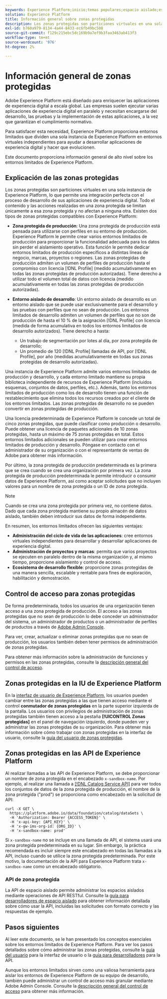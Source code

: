 ```yaml
---
keywords: Experience Platform;inicio;temas populares;espacio aislado;espacio aislado;prueba;Pruebas
solution: Experience Platform
title: Información general sobre zonas protegidas
description: Los zonas protegidas son particiones virtuales en una sola instancia de Experience Platform, lo que permite una integración perfecta con el proceso de desarrollo de sus aplicaciones de experiencia digital.
exl-id: b760a979-8134-4a44-8433-ec6fb49bc508
source-git-commit: f129c215ebc5dc169b9a7ef9b3faa3463ab413f3
workflow-type: tm+mt
source-wordcount: '976'
ht-degree: 2%

---
```


# Información general de zonas protegidas

Adobe Experience Platform está diseñado para enriquecer las aplicaciones de experiencia digital a escala global. Las empresas suelen ejecutar varias aplicaciones de experiencia digital en paralelo y necesitan encargarse del desarrollo, las pruebas y la implementación de estas aplicaciones, a la vez que garantizan el cumplimiento normativo.

Para satisfacer esta necesidad, Experience Platform proporciona entornos limitados que dividen una sola instancia de Experience Platform en entornos virtuales independientes para ayudar a desarrollar aplicaciones de experiencia digital y hacer que evolucionen.

Este documento proporciona información general de alto nivel sobre los entornos limitados de Experience Platform.

## Explicación de las zonas protegidas

Los zonas protegidas son particiones virtuales en una sola instancia de Experience Platform, lo que permite una integración perfecta con el proceso de desarrollo de sus aplicaciones de experiencia digital. Todo el contenido y las acciones realizadas en una zona protegida se limitan únicamente a esa zona protegida y no afectan a ninguna otra. Existen dos tipos de zonas protegidas compatibles con Experience Platform:

* **Zona protegida de producción**: Una zona protegida de producción está pensada para utilizarse con perfiles en su entorno de producción. Experience Platform le permite crear varios entornos limitados de producción para proporcionar la funcionalidad adecuada para los datos sin perder el aislamiento operativo. Esta función le permite dedicar entornos limitados de producción específicos a distintas líneas de negocio, marcas, proyectos o regiones. Las zonas protegidas de producción admiten un volumen de perfiles de producción hasta el compromiso con licencia [!DNL Profile] (medido acumulativamente en todas las zonas protegidas de producción autorizadas). Tiene derecho a utilizar todo el volumen total de datos con licencia (medido acumulativamente en todas las zonas protegidas de producción autorizadas).

* **Entorno aislado de desarrollo**: Un entorno aislado de desarrollo es un entorno aislado que se puede usar exclusivamente para el desarrollo y las pruebas con perfiles que no sean de producción. Los entornos limitados de desarrollo admiten un volumen de perfiles que no son de producción de hasta el 10 % de la asignación [!DNL Profile] con licencia (medida de forma acumulativa en todos los entornos limitados de desarrollo autorizados). Tiene derecho a hasta:
   * Un trabajo de segmentación por lotes al día, por zona protegida de desarrollo;
   * Un promedio de 120 [!DNL Profile] llamadas de API, por [!DNL Profile], por año (medidas acumulativamente en todas sus zonas protegidas de desarrollo autorizadas).

Una instancia de Experience Platform admite varios entornos limitados de producción y desarrollo, y cada entorno limitado mantiene su propia biblioteca independiente de recursos de Experience Platform (incluidos esquemas, conjuntos de datos, perfiles, etc.). Además, tanto los entornos limitados de producción como los de desarrollo tienen una función de restablecimiento que elimina todos los recursos creados por el cliente de los entornos limitados. Las zonas protegidas de desarrollo no se pueden convertir en zonas protegidas de producción.

Una licencia predeterminada de Experience Platform le concede un total de cinco zonas protegidas, que puede clasificar como producción o desarrollo. Puede obtener una licencia de paquetes adicionales de 10 zonas protegidas, hasta un máximo de 75 zonas protegidas en total. Estos entornos limitados adicionales se pueden utilizar para crear entornos limitados de producción y desarrollo. Póngase en contacto con el administrador de su organización o con el representante de ventas de Adobe para obtener más información.

Por último, la zona protegida de producción predeterminada es la primera que se crea cuando se crea una organización por primera vez. La zona protegida de producción predeterminada le permite introducir o consumir datos de Experience Platform, así como aceptar solicitudes que no incluyen valores para un nombre de zona protegida o un ID de zona protegida.

>[!NOTE]
>
>Cuando se crea una zona protegida por primera vez, no contiene datos. Dado que cada zona protegida mantiene su propio almacén de datos aislado, también deben introducir sus datos de forma independiente.

En resumen, los entornos limitados ofrecen las siguientes ventajas:

* **Administración del ciclo de vida de las aplicaciones**: cree entornos virtuales independientes para desarrollar y desarrollar aplicaciones de experiencia digital.
* **Administración de proyectos y marcas**: permita que varios proyectos se ejecuten en paralelo dentro de la misma organización y, al mismo tiempo, proporcione aislamiento y control de acceso.
* **Ecosistema de desarrollo flexible**: proporcione zonas protegidas de una manera sencilla, escalable y rentable para fines de exploración, habilitación y demostración.

## Control de acceso para zonas protegidas

De forma predeterminada, todos los usuarios de una organización tienen acceso a una zona protegida de producción. El acceso a las zonas protegidas que no sean de producción lo debe conceder un administrador del sistema, un administrador de productos o un administrador de perfiles de productos a través de [Adobe Admin Console](https://adminconsole.adobe.com).

Para ver, crear, actualizar o eliminar zonas protegidas que no sean de producción, los usuarios también deben tener permisos de administración de zonas protegidas.

Para obtener más información sobre la administración de funciones y permisos en las zonas protegidas, consulte la [descripción general del control de acceso](../access-control/home.md).

## Zonas protegidas en la IU de Experience Platform

En la [interfaz de usuario de Experience Platform](https://platform.adobe.com), los usuarios pueden cambiar entre las zonas protegidas a las que tienen acceso mediante el control **conmutador de zonas protegidas** en la parte superior izquierda de la pantalla.  Los usuarios con privilegios de administración de zonas protegidas también tienen acceso a la pestaña **[!UICONTROL Zonas protegidas]** en el panel de navegación izquierdo, donde pueden ver y administrar las zonas protegidas de su organización. Para obtener más información sobre cómo trabajar con zonas protegidas en la interfaz de usuario, consulte la [guía del usuario de zonas protegidas](ui/overview.md).

## Zonas protegidas en las API de Experience Platform

Al realizar llamadas a las API de Experience Platform, se debe proporcionar un nombre de zona protegida en el encabezado `x-sandbox-name`. Por ejemplo, al realizar una llamada a [[!DNL Catalog Service API]](https://www.adobe.io/experience-platform-apis/references/catalog/) para ver todos los conjuntos de datos de la zona protegida de producción, el nombre de la zona protegida (&quot;prod&quot;) se proporciona como encabezado en la solicitud de API:

```shell
curl -X GET \
  https://platform.adobe.io/data/foundation/catalog/dataSets \
  -H 'Authorization: Bearer {ACCESS_TOKEN}' \
  -H 'x-api-key: {API_KEY}' \
  -H 'x-gw-ims-org-id: {ORG_ID}' \
  -H 'x-sandbox-name: prod'
```

Si `x-sandbox-name` no se incluye en una llamada de API, el sistema usará una zona protegida predeterminada en su lugar. Sin embargo, la práctica recomendada es incluir siempre este encabezado en todas las llamadas a la API, incluso cuando se utilice la zona protegida predeterminada. Por este motivo, la documentación de la API para Experience Platform trata `x-sandbox-name` como un encabezado obligatorio.

### API de zona protegida

La API de espacio aislado permite administrar los espacios aislados mediante operaciones de API RESTful. Consulte la [guía para desarrolladores de espacio aislado](api/overview.md) para obtener información detallada sobre cómo usar la API, incluidas las solicitudes con formato correcto y las respuestas de ejemplo.

## Pasos siguientes

Al leer este documento, se le han presentado los conceptos esenciales sobre los entornos limitados de Experience Platform. Para ver los pasos detallados sobre cómo administrar las zonas protegidas, consulte la [guía del usuario](ui/overview.md) para la interfaz de usuario o la [guía para desarrolladores](./api/getting-started.md) para la API.

Aunque los entornos limitados sirven como una valiosa herramienta para aislar los entornos de Experience Platform de su equipo de desarrollo, también puede administrar un control de acceso más granular mediante Adobe Admin Console. Consulte la [descripción general del control de acceso](../access-control/home.md) para obtener más información.
